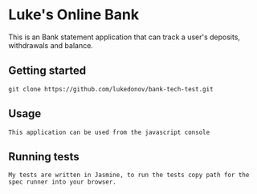 # Luke's Online Bank

This is an Bank statement application that can track a user's deposits, withdrawals and balance. 

## Getting started

`git clone https://github.com/lukedonov/bank-tech-test.git`
<!-- `command_to_install_dependencies` (e.g. `bundle`) -->

## Usage

`This application can be used from the javascript console`



## Running tests

`My tests are written in Jasmine, to run the tests copy path for the spec runner into your browser.`
